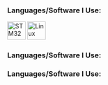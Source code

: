 ### Languages/Software I Use:
<a href="https://www.st.com/en/microcontrollers-microprocessors/stm32-32-bit-arm-cortex-mcus.html"><img alt="STM32" title="STM32" src="https://wiki.st.com/stm32mpu/nsfr_img_auth.php/archive/c/c5/20211105095744%21ST_logo.png" height="42"></a></code>
<a href="https://www.linux.org/"><img alt="Linux" title="Linux" src="https://upload.wikimedia.org/wikipedia/commons/thumb/3/35/Tux.svg/1200px-Tux.svg.png" height="42"></a></code>


### Languages/Software I Use:

### Languages/Software I Use:
